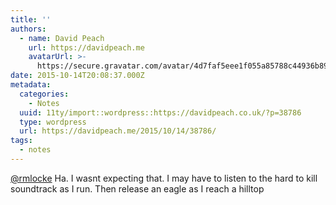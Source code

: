```yaml
---
title: ''
authors:
  - name: David Peach
    url: https://davidpeach.me
    avatarUrl: >-
      https://secure.gravatar.com/avatar/4d7faf5eee1f055a85788c44936b8995eaab6dfb004e7854ec747ccb272e91ee?s=96&d=mm&r=g
date: 2015-10-14T20:08:37.000Z
metadata:
  categories:
    - Notes
  uuid: 11ty/import::wordpress::https://davidpeach.co.uk/?p=38786
  type: wordpress
  url: https://davidpeach.me/2015/10/14/38786/
tags:
  - notes
---
```

[@rmlocke](https://twitter.com/rmlocke) Ha. I wasnt expecting that. I may have to listen to the hard to kill soundtrack as I run. Then release an eagle as I reach a hilltop
